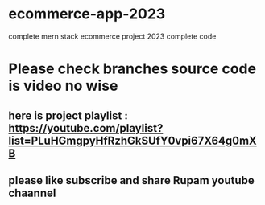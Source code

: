 # ecommerce-app-2023

complete mern stack ecommerce project 2023 complete code

# Please check branches source code is video no wise

## here is project playlist : https://youtube.com/playlist?list=PLuHGmgpyHfRzhGkSUfY0vpi67X64g0mXB

## please like subscribe and share Rupam youtube chaannel
